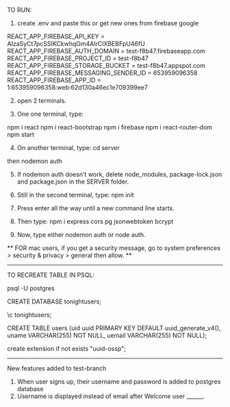 
TO RUN:
1. create .env and paste this or get new ones from firebase google

REACT_APP_FIREBASE_API_KEY = AIzaSyCt7pcSSIKCkwhqGm4AIrClXBEBFpU46fU
REACT_APP_FIREBASE_AUTH_DOMAIN = test-f8b47.firebaseapp.com
REACT_APP_FIREBASE_PROJECT_ID = test-f8b47
REACT_APP_FIREBASE_STORAGE_BUCKET = test-f8b47.appspot.com
REACT_APP_FIREBASE_MESSAGING_SENDER_ID = 653959096358
REACT_APP_FIREBASE_APP_ID = 1:653959096358:web:62d130a46ec1e709399ee7



2. open 2 terminals. 

3. One one terminal, type: 

npm i react
npm i react-bootstrap
npm i firebase
npm i react-router-dom
npm start

4. On another terminal, type:
cd server

then
nodemon auth

5. If nodemon auth doesn't work, delete node_modules, package-lock.json and package.json in the SERVER folder.

6. Still in the second terminal, type: 
npm init

7. Press enter all the way until a new command line starts.

8. Then type: 
npm i express cors pg jsonwebtoken bcrypt

9. Now, type either nodemon auth or node auth.

** FOR mac users, if you get a security message, go to system preferences > security & privacy > general then allow. **


-------------------------------------------------------
TO RECREATE TABLE IN PSQL:

psql -U postgres

CREATE DATABASE tonightusers;

\c tonightusers;

CREATE TABLE users (uid uuid PRIMARY KEY DEFAULT uuid_generate_v4(), uname VARCHAR(255) NOT NULL, uemail VARCHAR(255) NOT NULL);

create extension if not exists "uuid-ossp";

-------------------------------------------------
New features added to test-branch

1. When user signs up, their username and password is added to postgres database
2. Username is displayed instead of email after Welcome user ______.



